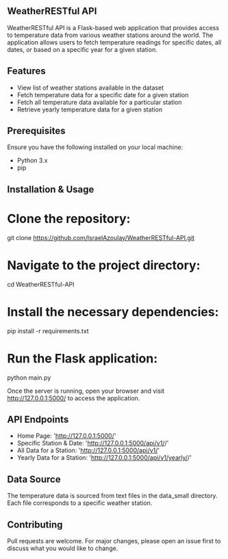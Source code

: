 ## WeatherRESTful API

WeatherRESTful API is a Flask-based web application that provides access to temperature data from various weather stations around the world. The application allows users to fetch temperature readings for specific dates, all dates, or based on a specific year for a given station.

## Features

- View list of weather stations available in the dataset
- Fetch temperature data for a specific date for a given station
- Fetch all temperature data available for a particular station
- Retrieve yearly temperature data for a given station

## Prerequisites

Ensure you have the following installed on your local machine:

- Python 3.x
- pip

## Installation & Usage

# Clone the repository:
git clone https://github.com/IsraelAzoulay/WeatherRESTful-API.git

# Navigate to the project directory:
cd WeatherRESTful-API

# Install the necessary dependencies:
pip install -r requirements.txt

# Run the Flask application:
python main.py

Once the server is running, open your browser and visit http://127.0.0.1:5000/ to access the application.

## API Endpoints

- Home Page: 'http://127.0.0.1:5000/'
- Specific Station & Date: 'http://127.0.0.1:5000/api/v1/<station>/<date>'
- All Data for a Station: 'http://127.0.0.1:5000/api/v1/<station>'
- Yearly Data for a Station: 'http://127.0.0.1:5000/api/v1/yearly/<station>/<year>'

## Data Source

The temperature data is sourced from text files in the data_small directory. Each file corresponds to a specific weather station.

## Contributing

Pull requests are welcome. For major changes, please open an issue first to discuss what you would like to change.
